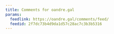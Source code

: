 ```yaml
---
title: Comments for oandre.gal
params:
  feedlink: https://oandre.gal/comments/feed/
  feedid: 2f7dc73b4d9da1d57c28ac7c3b3b5316
---
```


